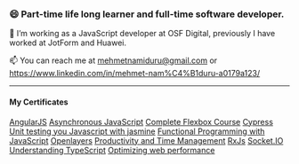 ### 😄 Part-time life long learner and full-time software developer.

🔭 I’m working as a JavaScript developer at OSF Digital, previously I have worked at JotForm and Huawei.

📫 You can reach me at mehmetnamiduru@gmail.com or https://www.linkedin.com/in/mehmet-nam%C4%B1duru-a0179a123/

---
#### My Certificates
[AngularJS](https://github.com/namiduru/namiduru/blob/main/Certificates/angularjs.pdf)
[Asynchronous JavaScript](https://github.com/namiduru/namiduru/blob/main/Certificates/async-javascript.pdf)
[Complete Flexbox Course](https://github.com/namiduru/namiduru/blob/main/Certificates/css-flexbox.pdf)
[Cypress](https://github.com/namiduru/namiduru/blob/main/Certificates/cypress.pdf)
[Unit testing you Javascript with jasmine](https://github.com/namiduru/namiduru/blob/main/Certificates/jasmine.pdf)
[Functional Programming with JavaScript](https://github.com/namiduru/namiduru/blob/main/Certificates/javascript-functional-programming.pdf)
[Openlayers](https://github.com/namiduru/namiduru/blob/main/Certificates/open-layers.pdf)
[Productivity and Time Management](https://github.com/namiduru/namiduru/blob/main/Certificates/productivity.pdf)
[RxJs](https://github.com/namiduru/namiduru/blob/main/Certificates/rxjs.pdf)
[Socket.IO](https://github.com/namiduru/namiduru/blob/main/Certificates/socket-io.pdf)
[Understanding TypeScript](https://github.com/namiduru/namiduru/blob/main/Certificates/typescript.pdf)
[Optimizing web performance](https://github.com/namiduru/namiduru/blob/main/Certificates/web-performance.pdf)
